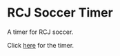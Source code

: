 # RCJ Soccer Timer
A timer for RCJ soccer.

Click [here](https://cswcssroboticsteam.github.io/rcj_soccer_timer) for the timer.